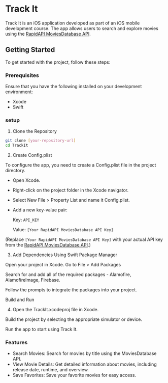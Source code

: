 # Track It
Track It is an iOS application developed as part of an iOS mobile development course. The app allows users to search and explore movies using the [RapidAPI MoviesDatabase API](https://rapidapi.com/dolphinnoirbusiness/api/moviedatabase8).

## Getting Started
To get started with the project, follow these steps:

### Prerequisites
Ensure that you have the following installed on your development environment:

* Xcode
* Swift

### setup
1. Clone the Repository
```bash
git clone [your-repository-url]
cd TrackIt
```

2. Create Config.plist
   
To configure the app, you need to create a Config.plist file in the project directory.

* Open Xcode.
* Right-click on the project folder in the Xcode navigator.
* Select New File > Property List and name it Config.plist.
* Add a new key-value pair:
  
  Key: `API_KEY`
  
  Value: `[Your RapidAPI MoviesDatabase API Key]`

(Replace `[Your RapidAPI MoviesDatabase API Key]` with your actual API key from the [RapidAPI MoviesDatabase API](https://rapidapi.com/dolphinnoirbusiness/api/moviedatabase8).)

3. Add Dependencies Using Swift Package Manager

Open your project in Xcode.
Go to File > Add Packages

Search for and add all of the required packages - Alamofire, AlamofireImage, Firebase.

Follow the prompts to integrate the packages into your project.

Build and Run

4. Open the TrackIt.xcodeproj file in Xcode.
   
Build the project by selecting the appropriate simulator or device.

Run the app to start using Track It.

### Features
* Search Movies: Search for movies by title using the MoviesDatabase API.
* View Movie Details: Get detailed information about movies, including release date, runtime, and overview.
* Save Favorites: Save your favorite movies for easy access.

